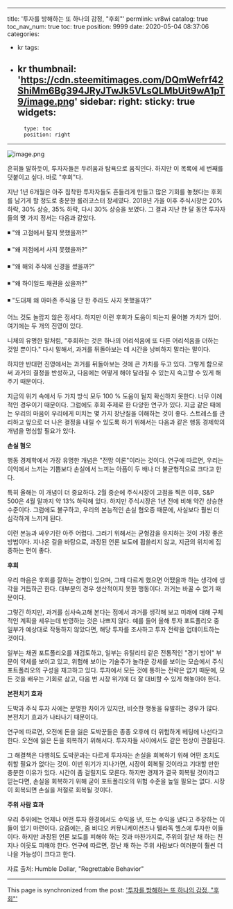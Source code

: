 
---
title: '투자를 방해하는 또 하나의 감정, "후회"'
permlink: vr8wi
catalog: true
toc_nav_num: true
toc: true
position: 9999
date: 2020-05-04 08:37:06
categories:
- kr
tags:
- kr
thumbnail: 'https://cdn.steemitimages.com/DQmWefrf42ShiMm6Bg394JRyJTwJk5VLsQLMbUit9wA1pT9/image.png'
sidebar:
    right:
        sticky: true
widgets:
    -
        type: toc
        position: right
---


![image.png](https://cdn.steemitimages.com/DQmWefrf42ShiMm6Bg394JRyJTwJk5VLsQLMbUit9wA1pT9/image.png)
﻿


흔히들 말하듯이, 투자자들은 두려움과 탐욕으로 움직인다. 하지만 이 목록에 세 번째를 덧붙이고 싶다. 바로 "후회"다.


지난 1년 6개월은 아주 침착한 투자자들도 흔들리게 만들고 많은 기회를 놓쳤다는 후회를 남기게 할 정도로 충분한 롤러코스터 장세였다. 2018년 가을 이후 주식시장은 20% 하락, 30% 상승, 35% 하락, 다시 30% 상승을 보였다. 그 결과 지난 한 달 동안 투자자들의 몇 가지 정서는 다음과 같았다.


◾ "왜 고점에서 팔지 못했을까?"

◾ "왜 저점에서 사지 못했을까?"

◾ "왜 해외 주식에 신경을 썼을까?"

◾ "왜 하이일드 채권을 샀을까?"

◾ "도대체 왜 아마존 주식을 단 한 주라도 사지 못했을까?"


어느 것도 놀랍지 않은 정서다. 하지만 이런 후회가 도움이 되는지 물어볼 가치가 있어. 여기에는 두 개의 진영이 있다.


니체의 유명한 말처럼, "후회하는 것은 하나의 어리석음에 또 다른 어리석음을 더하는 것일 뿐이다." 다시 말해서, 과거를 뒤돌아보는 데 시간을 낭비하지 말라는 말이다.


하지만 반대편 진영에서는 과거를 뒤돌아보는 것에 큰 가치를 두고 있다. 그렇게 함으로써 과거의 결정을 반성하고, 다음에는 어떻게 해야 달라질 수 있는지 숙고할 수 있게 해주기 때문이다.


지금의 위기 속에서 두 가지 방식 모두 100 % 도움이 될지 확신하지 못한다. 너무 이례적인 경우이기 때문이다. 그럼에도 후회 주제로 한 다양한 연구가 있다. 지금 같은 때에는 우리의 마음이 우리에게 미치는 몇 가지 장난질을 이해하는 것이 좋다. 스트레스를 관리하고 앞으로 더 나은 결정을 내릴 수 있도록 하기 위해서는 다음과 같은 행동 경제학의 개념을 명심할 필요가 있다.


**손실 혐오**


행동 경제학에서 가장 유명한 개념은 "전망 이론"이라는 것이다. 연구에 따르면, 우리는 이익에서 느끼는 기쁨보다 손실에서 느끼는 아픔이 두 배나 더 불균형적으로 크다고 한다.


특히 올해는 이 개념이 더 중요하다. 2월 중순에 주식시장이 고점을 찍은 이후, S&P 500은 4월 말까지 약 13% 하락해 있다. 하지만 주식시장은 1년 전에 비해 약간 상승한 수준이다. 그럼에도 불구하고, 우리의 본능적인 손실 혐오증 때문에, 사실보다 훨씬 더 심각하게 느끼게 된다.


이런 본능과 싸우기란 아주 어렵다. 그러기 위해서는 균형감을 유지하는 것이 가장 좋은 방법이다. 지나온 길을 바탕으로, 과장된 언론 보도에 휩쓸리지 않고, 지금의 위치에 집중하는 편이 좋다.


**후회**


우리 마음은 후회를 잘하는 경향이 있으며, 그때 다르게 했으면 어땠을까 하는 생각에 생각을 거듭하곤 한다. 대부분의 경우 생산적이지 못한 행동이다. 과거는 바꿀 수 없기 때문이다.


그렇긴 하지만, 과거를 심사숙고해 본다는 점에서 과거를 생각해 보고 미래에 대해 구체적인 계획을 세우는데 반영하는 것은 나쁘지 않다. 예를 들어 올해 투자 포트폴리오 중 일부가 예상대로 작동하지 않았다면, 해당 투자를 조사하고 투자 전략을 업데이트하는 것이다.


일부는 채권 포트폴리오를 재검토하고, 일부는 유틸리티 같은 전통적인 "경기 방어" 부문이 약세를 보이고 있고, 위험해 보이는 기술주가 놀라운 강세를 보이는 모습에서 주식 포트폴리오의 구성을 재고하고 있다. 투자에서 모든 것에 통하는 전략은 없기 때문에, 모든 것을 배우는 기회로 삼고, 다음 번 시장 위기에 더 잘 대비할 수 있게 해놓아야 한다.


**본전치기 효과**


도박과 주식 투자 사에는 분명한 차이가 있지만, 비슷한 행동을 유발하는 경우가 많다. 본전치기 효과가 나타나기 때문이다.


연구에 따르면, 오전에 돈을 잃은 도박꾼들은 종종 오후에 더 위험하게 베팅에 나선다고 한다. 오전에 잃은 돈을 회복하기 위해서다. 투자자들 사이에서도 같은 현상이 관찰된다.


그 해결책은 다행히도 도박꾼과는 다르게 투자자는 손실을 회복하기 위해 어떤 조치도 취할 필요가 없다는 것이. 이번 위기가 지나가면, 시장이 회복될 것이라고 기대할 만한 충분한 이유가 있다. 시간이 좀 걸릴지도 모른다. 하지만 경제가 결국 회복될 것이라고 믿는다면, 손실을 회복하기 위해 굳이 포트폴리오의 위험 수준을 높일 필요는 없다. 시장이 회복되면 손실을 저절로 회복될 것이다.


**주위 사람 효과**


우리 주위에는 언제나 어떤 투자 환경에서도 수익을 낸, 또는 수익을 냈다고 주장하는 이들이 있기 마련이다. 요즘에는, 줌 비디오 커뮤니케이션즈나 텔라독 헬스에 투자한 이들이다. 하지만 과장된 언론 보도를 피해야 하는 것과 마찬가지로, 주위의 잘난 채 하는 친지나 이웃도 피해야 한다. 연구에 따르면, 잘난 채 하는 주위 사람보다 여러분이 훨씬 더 나을 가능성이 크다고 한다.


자료 출처: Humble Dollar, "Regrettable Behavior"

- - -

This page is synchronized from the post: ['투자를 방해하는 또 하나의 감정, "후회"'](https://steemit.com/@pius.pius/vr8wi)
